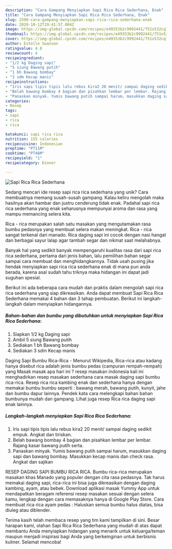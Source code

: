 ```yaml
---
description: "Cara Gampang Menyiapkan Sapi Rica Rica Sederhana, Enak"
title: "Cara Gampang Menyiapkan Sapi Rica Rica Sederhana, Enak"
slug: 2590-cara-gampang-menyiapkan-sapi-rica-rica-sederhana-enak
date: 2020-10-12T19:41:57.004Z
image: https://img-global.cpcdn.com/recipes/e49353b2c9992441/751x532cq70/sapi-rica-rica-sederhana-foto-resep-utama.jpg
thumbnail: https://img-global.cpcdn.com/recipes/e49353b2c9992441/751x532cq70/sapi-rica-rica-sederhana-foto-resep-utama.jpg
cover: https://img-global.cpcdn.com/recipes/e49353b2c9992441/751x532cq70/sapi-rica-rica-sederhana-foto-resep-utama.jpg
author: Estelle Swanson
ratingvalue: 4.8
reviewcount: 4
recipeingredient:
- "1/2 kg Daging sapi"
- "5 siung Bawang putih"
- "1 bh Bawang bombay"
- "3 sdm Kecap manis"
recipeinstructions:
- "Iris sapi tipis tipis lalu rebus kira2 20 menit/ sampai daging sedikit empuk. Angkat dan tiriskan."
- "Belah bawang bombay 4 bagian dan pisahkan lembar per lembar. Rajang kasar bawang putih serta."
- "Panaskan minyak. Yumis bawang putih sampai harum, masukkan daging sapi dan bawang bombay. Masukkan kecap manis dan check rasa. Angkat dan sajikan"
categories:
- Resep
tags:
- sapi
- rica
- rica

katakunci: sapi rica rica 
nutrition: 155 calories
recipecuisine: Indonesian
preptime: "PT11M"
cooktime: "PT46M"
recipeyield: "1"
recipecategory: Dinner

---
```



![Sapi Rica Rica Sederhana](https://img-global.cpcdn.com/recipes/e49353b2c9992441/751x532cq70/sapi-rica-rica-sederhana-foto-resep-utama.jpg)

Sedang mencari ide resep sapi rica rica sederhana yang unik? Cara membuatnya memang susah-susah gampang. Kalau keliru mengolah maka hasilnya akan hambar dan justru cenderung tidak enak. Padahal sapi rica rica sederhana yang enak seharusnya mempunyai aroma dan rasa yang mampu memancing selera kita.

Rica - rica merupakan salah satu masakan yang mengutamakan rasa bumbu pedasnya yang membuat selera makan meningkat. Rica - rica sangat terkenal dari manado. Rica daging sapi ini cocok dengan nasi hangat dan berbagai sayur lalap agar tambah segar dan nikmat saat melahabnya.

Banyak hal yang sedikit banyak mempengaruhi kualitas rasa dari sapi rica rica sederhana, pertama dari jenis bahan, lalu pemilihan bahan segar sampai cara membuat dan menghidangkannya. Tidak usah pusing jika hendak menyiapkan sapi rica rica sederhana enak di mana pun anda berada, karena asal sudah tahu triknya maka hidangan ini dapat jadi suguhan spesial.


Berikut ini ada beberapa cara mudah dan praktis dalam mengolah sapi rica rica sederhana yang siap dikreasikan. Anda dapat membuat Sapi Rica Rica Sederhana memakai 4 bahan dan 3 tahap pembuatan. Berikut ini langkah-langkah dalam menyiapkan hidangannya.

<!--inarticleads1-->

##### Bahan-bahan dan bumbu yang dibutuhkan untuk menyiapkan Sapi Rica Rica Sederhana:

1. Siapkan 1/2 kg Daging sapi
1. Ambil 5 siung Bawang putih
1. Sediakan 1 bh Bawang bombay
1. Sediakan 3 sdm Kecap manis


Daging Sapi Bumbu Rica-Rica - Menurut Wikipedia, Rica-rica atau kadang hanya disebut rica adalah jenis bumbu pedas (campuran rempah-rempah) yang Masak masak apa hari ini ? resep masakan indonesia kali ini menghadirkan resep masakan sederhana cara masak daging sapi bumbu rica-rica. Resep rica rica kambing enak dan sederhana hanya dengan memakai bumbu bumbu seperti : bawang merah, bawang putih, kunyit, jahe dan bumbu dapur lainnya. Pendek kata cara melengkapi bahan bahan bumbunya mudah dan gampang. Lihat juga resep Rica rica daging sapi enak lainnya. 

<!--inarticleads2-->

##### Langkah-langkah menyiapkan Sapi Rica Rica Sederhana:

1. Iris sapi tipis tipis lalu rebus kira2 20 menit/ sampai daging sedikit empuk. Angkat dan tiriskan.
1. Belah bawang bombay 4 bagian dan pisahkan lembar per lembar. Rajang kasar bawang putih serta.
1. Panaskan minyak. Yumis bawang putih sampai harum, masukkan daging sapi dan bawang bombay. Masukkan kecap manis dan check rasa. Angkat dan sajikan


RESEP DAGING SAPI BUMBU RICA RICA. Bumbu rica-rica merupakan masakan khas Manado yang populer dengan cita rasa pedasnya. Tak harus memakai daging sapi, rica-rica ini bisa juga dikreasikan dengan daging kambing, ayam, atau bebek. Download aplikasi masak Yummy App untuk mendapatkan beragam referensi resep masakan sesuai dengan selera kamu, lengkap dengan cara memasaknya hanya di Google Play Store. Cara membuat rica rica ayam pedas : Haluskan semua bumbu halus diatas, bisa diuleg atau diblender. 

Terima kasih telah membaca resep yang tim kami tampilkan di sini. Besar harapan kami, olahan Sapi Rica Rica Sederhana yang mudah di atas dapat membantu Anda menyiapkan hidangan yang menarik untuk keluarga/teman maupun menjadi inspirasi bagi Anda yang berkeinginan untuk berbisnis kuliner. Selamat mencoba!
